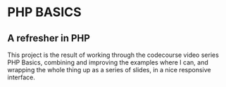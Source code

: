 # PHP BASICS

## A refresher in PHP

This project is the result of working through the codecourse video series PHP Basics, combining and improving the examples where I can, and wrapping the whole thing up as a series of slides, in a nice responsive interface.
